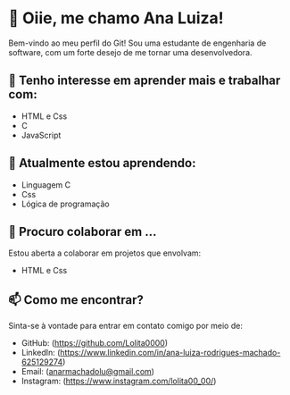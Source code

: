 # 👋 Oiie, me chamo Ana Luiza!

Bem-vindo ao meu perfil do Git! Sou uma estudante de engenharia de software, com um forte desejo de me tornar uma desenvolvedora.

## 👀 Tenho interesse em aprender mais e trabalhar com:

- HTML e Css
- C
- JavaScript

## 🌱 Atualmente estou aprendendo:

- Linguagem C
- Css
- Lógica de programação

## 💼 Procuro colaborar em ...

Estou aberta a colaborar em projetos que envolvam:

- HTML e Css

## 📫 Como me encontrar?

Sinta-se à vontade para entrar em contato comigo por meio de:

- GitHub: (https://github.com/Lolita0000)
- LinkedIn: (https://www.linkedin.com/in/ana-luiza-rodrigues-machado-625129274)
- Email: (anarmachadolu@gmail.com)
- Instagram: (https://www.instagram.com/lolita00_00/)
